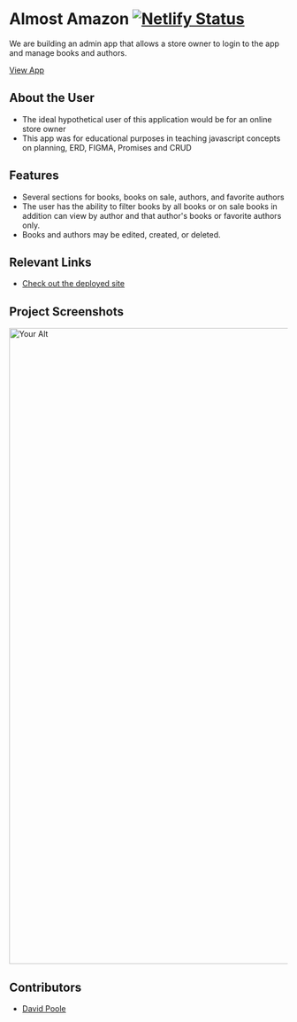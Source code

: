 # Almost Amazon  [![Netlify Status](https://api.netlify.com/api/v1/badges/7a7a249a-afe8-4a56-897f-c896a6da6541/deploy-status)](https://app.netlify.com/sites/davidpoole-almost-amazon/deploys)

We are building an admin app that allows a store owner to login to the app and manage books and authors.

[View App](https://davidpoole-almost-amazon.netlify.app/)

## About the User
- The ideal hypothetical user of this application would be for an online store owner
- This app was for educational purposes in teaching javascript concepts on planning, ERD, FIGMA, Promises and CRUD

## Features
- Several sections for books, books on sale, authors, and favorite authors
- The user has the ability to filter books by all books or on sale books in addition can view by author and that author's books or favorite authors only.
- Books and authors may be edited, created, or deleted.

## Relevant Links <!-- Link to all the things that are required outside of the ones that have their own section -->
- [Check out the deployed site](#https://davidpoole-almost-amazon.netlify.app/)

## Project Screenshots <!-- These can be inside of your project. Look at the repos from class and see how the images are included in the readme -->
<img width="1148" alt="Your Alt" src="https://user-images.githubusercontent.com/29741570/199130815-08170a17-6c8f-4045-9703-79e94546b8cc.png">

## Contributors
- [David Poole](https://github.com/DavidBPoole)
